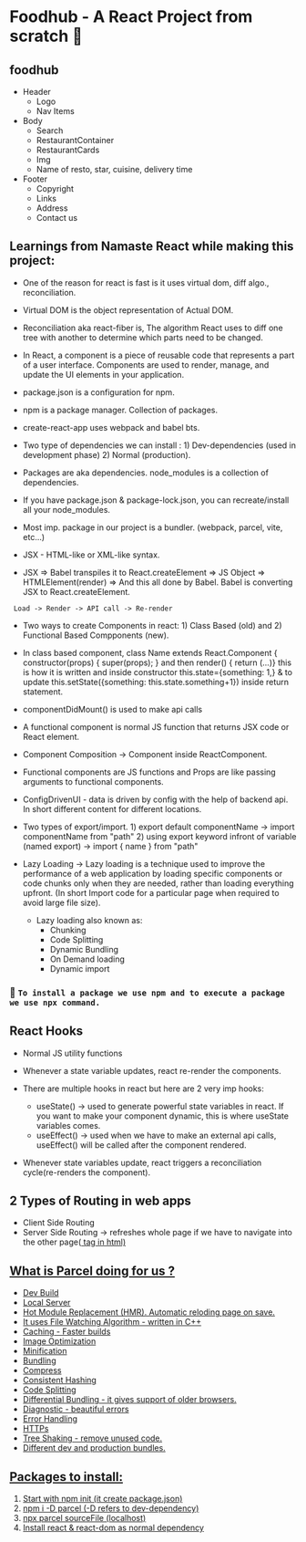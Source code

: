 # Foodhub - A React Project from scratch 🚀

## foodhub

- Header
  - Logo
  - Nav Items
- Body
  - Search
  - RestaurantContainer
  - RestaurantCards
  - Img
  - Name of resto, star, cuisine, delivery time
- Footer
  - Copyright
  - Links
  - Address
  - Contact us

## Learnings from Namaste React while making this project:

- One of the reason for react is fast is it uses virtual dom, diff algo., reconciliation.

- Virtual DOM is the object representation of Actual DOM.

- Reconciliation aka react-fiber is, The algorithm React uses to diff one tree with another to determine which parts need to be changed.

- In React, a component is a piece of reusable code that represents a part of a user interface. Components are used to render, manage, and update the UI elements in your application.

- package.json is a configuration for npm.

- npm is a package manager. Collection of packages.

- create-react-app uses webpack and babel bts.

- Two type of dependencies we can install : 1) Dev-dependencies (used in development phase) 2) Normal (production).

- Packages are aka dependencies. node_modules is a collection of dependencies.

- If you have package.json & package-lock.json, you can recreate/install all your node_modules.

- Most imp. package in our project is a bundler. (webpack, parcel, vite, etc...)

- JSX - HTML-like or XML-like syntax.

- JSX => Babel transpiles it to React.createElement => JS Object => HTMLElement(render) => And this all done by Babel. Babel is converting JSX to React.createElement.

` Load -> Render -> API call -> Re-render`

- Two ways to create Components in react: 1) Class Based (old) and 2) Functional Based Compponents (new).

- In class based component,
  class Name extends React.Component {
  constructor(props) {
  super(props);
  } and then render() { return (...)} this is how it is written and inside constructor this.state={something: 1,} & to update this.setState({something: this.state.something+1}) inside return statement.

- componentDidMount() is used to make api calls

- A functional component is normal JS function that returns JSX code or React element.

- Component Composition -> Component inside ReactComponent.

- Functional components are JS functions and Props are like passing arguments to functional components.

- ConfigDrivenUI - data is driven by config with the help of backend api. In short different content for different locations.

- Two types of export/import. 1) export default componentName -> import componentName from "path" 2) using export keyword infront of variable (named export) -> import { name } from "path"

- Lazy Loading -> Lazy loading is a technique used to improve the performance of a web application by loading specific components or code chunks only when they are needed, rather than loading everything upfront. (In short Import code for a particular page when required to avoid large file size).
  - Lazy loading also known as:
    - Chunking
    - Code Splitting
    - Dynamic Bundling
    - On Demand loading
    - Dynamic import

### 🚀 `To install a package we use npm and to execute a package we use npx command.`

## React Hooks

- Normal JS utility functions

- Whenever a state variable updates, react re-render the components.

- There are multiple hooks in react but here are 2 very imp hooks:

  - useState() -> used to generate powerful state variables in react. If you want to make your component dynamic, this is where useState variables comes.
  - useEffect() -> used when we have to make an external api calls, useEffect() will be called after the component rendered.

- Whenever state variables update, react triggers a reconciliation cycle(re-renders the component).

## 2 Types of Routing in web apps

- Client Side Routing
- Server Side Routing -> refreshes whole page if we have to navigate into the other page(<a href="/"> tag in html)

## What is Parcel doing for us ?

- Dev Build
- Local Server
- Hot Module Replacement (HMR). Automatic reloding page on save.
- It uses File Watching Algorithm - written in C++
- Caching - Faster builds
- Image Optimization
- Minification
- Bundling
- Compress
- Consistent Hashing
- Code Splitting
- Differential Bundling - it gives support of older browsers.
- Diagnostic - beautiful errors
- Error Handling
- HTTPs
- Tree Shaking - remove unused code.
- Different dev and production bundles.

## Packages to install:

1. Start with npm init (it create package.json)
2. npm i -D parcel (-D refers to dev-dependency)
3. npx parcel sourceFile (localhost)
4. Install react & react-dom as normal dependency
